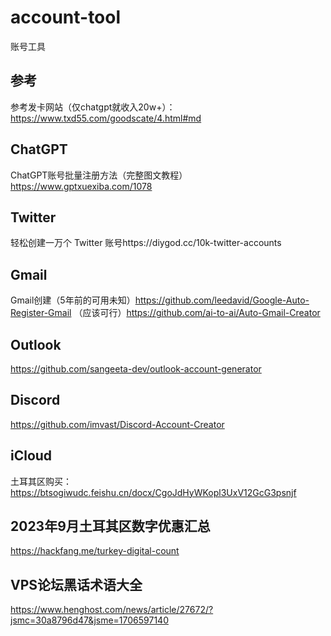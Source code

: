 # account-tool
账号工具

## 参考
参考发卡网站（仅chatgpt就收入20w+）：https://www.txd55.com/goodscate/4.html#md

## ChatGPT
ChatGPT账号批量注册方法（完整图文教程）https://www.gptxuexiba.com/1078

## Twitter
轻松创建一万个 Twitter 账号https://diygod.cc/10k-twitter-accounts

## Gmail
Gmail创建（5年前的可用未知）https://github.com/leedavid/Google-Auto-Register-Gmail
（应该可行）https://github.com/ai-to-ai/Auto-Gmail-Creator

## Outlook
https://github.com/sangeeta-dev/outlook-account-generator

## Discord
https://github.com/imvast/Discord-Account-Creator

## iCloud
土耳其区购买：https://btsogiwudc.feishu.cn/docx/CgoJdHyWKopl3UxV12GcG3psnjf

## 2023年9月土耳其区数字优惠汇总
https://hackfang.me/turkey-digital-count

## VPS论坛黑话术语大全
https://www.henghost.com/news/article/27672/?jsmc=30a8796d47&jsme=1706597140
